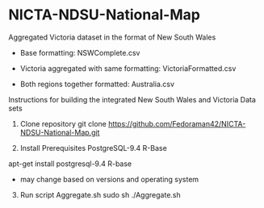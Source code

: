 # NICTA-NDSU-National-Map

Aggregated Victoria dataset in the format of New South Wales

- Base formatting: NSWComplete.csv

- Victoria aggregated with same formatting: VictoriaFormatted.csv

- Both regions together formatted: Australia.csv

Instructions for building the integrated New South Wales and Victoria Data sets

1. Clone repository
git clone https://github.com/Fedoraman42/NICTA-NDSU-National-Map.git

2. Install Prerequisites
PostgreSQL-9.4
R-Base

apt-get install postgresql-9.4 R-base
- may change based on versions and operating system

3. Run script Aggregate.sh
sudo sh ./Aggregate.sh
